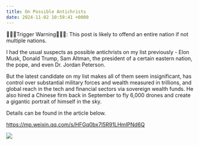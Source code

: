 ```yaml
---
title: On Possible Antichrists
date: 2024-11-02 10:59:41 +0000
---
```


🚨🚨🚨Trigger Warning🚨🚨🚨: This post is likely to offend an entire nation if not multiple nations.

I had the usual suspects as possible antichrists on my list previously - Elon Musk, Donald Trump, Sam Altman, the president of a certain eastern nation, the pope, and even Dr. Jordan Peterson.

But the latest candidate on my list makes all of them seem insignificant, has control over substantial military forces and wealth measured in trillions, and global reach in the tech and financial sectors via sovereign wealth funds. He also hired a Chinese firm back in September to fly 6,000 drones and create a gigantic portrait of himself in the sky.

Details can be found in the article below.

https://mp.weixin.qq.com/s/HFGq0bx7l5R91LHmIPNd6Q

![](/66db3b92b1ace4f951320673f9e1d1b3.png)